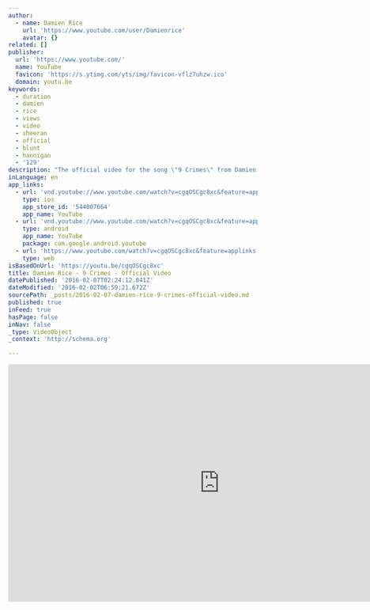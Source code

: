 ```yaml
---
author:
  - name: Damien Rice
    url: 'https://www.youtube.com/user/Damienrice'
    avatar: {}
related: []
publisher:
  url: 'https://www.youtube.com/'
  name: YouTube
  favicon: 'https://s.ytimg.com/yts/img/favicon-vflz7uhzw.ico'
  domain: youtu.be
keywords:
  - duration
  - damien
  - rice
  - views
  - video
  - sheeran
  - official
  - blunt
  - hannigan
  - '129'
description: "The official video for the song \"9 Crimes\" from Damien Rice's album 9."
inLanguage: en
app_links:
  - url: 'vnd.youtube://www.youtube.com/watch?v=cgqOSCgc8xc&feature=applinks'
    type: ios
    app_store_id: '544007664'
    app_name: YouTube
  - url: 'vnd.youtube://www.youtube.com/watch?v=cgqOSCgc8xc&feature=applinks'
    type: android
    app_name: YouTube
    package: com.google.android.youtube
  - url: 'https://www.youtube.com/watch?v=cgqOSCgc8xc&feature=applinks'
    type: web
isBasedOnUrl: 'https://youtu.be/cgqOSCgc8xc'
title: Damien Rice - 9 Crimes - Official Video
datePublished: '2016-02-07T02:24:12.841Z'
dateModified: '2016-02-02T06:59:21.672Z'
sourcePath: _posts/2016-02-07-damien-rice-9-crimes-official-video.md
published: true
inFeed: true
hasPage: false
inNav: false
_type: VideoObject
_context: 'http://schema.org'

---
```

<iframe src="https://cdn.embedly.com/widgets/media.html?src=https%3A%2F%2Fwww.youtube.com%2Fembed%2FcgqOSCgc8xc%3Ffeature%3Doembed&amp;url=https%3A%2F%2Fwww.youtube.com%2Fwatch%3Fv%3DcgqOSCgc8xc%26feature%3Dyoutu.be&amp;image=https%3A%2F%2Fi.ytimg.com%2Fvi%2FcgqOSCgc8xc%2Fhqdefault.jpg&amp;key=b7d04c9b404c499eba89ee7072e1c4f7&amp;type=text%2Fhtml&amp;schema=youtube" width="854" height="480" scrolling="no" frameborder="0" allowfullscreen="allowfullscreen" style=""></iframe>